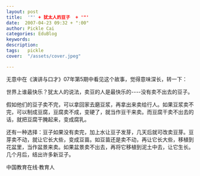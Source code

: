 ```yaml
---
layout: post  
title:  '"' + 犹太人的豆子  + '"'
date:  2007-04-23 09:32 + ":00" 
author: Pickle Cai  
categories: EduBlog  
keywords: 
description:   
tags:	pickle   
cover:  "/assets/cover.jpeg"  

---  
```

    
无意中在《演讲与口才》07年第5期中看见这个故事，觉得意味深长，转一下：

 

世界上谁最快乐？犹太人的说法，卖豆的人是最快乐的----没有卖不出去的豆子。

假如他们的豆子卖不完，可以拿回家去磨豆浆，再拿出来卖给行人。如果豆浆卖不完，可以制成豆腐，豆腐卖不成，变硬了，就当作豆干来卖。而豆腐干卖不出去的话，就把豆腐干腌起来，变成腐乳。



还有一种选择：豆子如果没有卖完，加上水让豆子发芽，几天后就可改卖豆芽。豆芽卖不动，就让它长大些，变成豆苗。如豆苗还是卖不动，再让它长大些，移植到花盆里，当作盆景来卖。如果盆景卖不出去，再将它移植到泥土中去，让它生长。几个月后，结出许多新豆子。



		    
 中国教育在线·教育人

